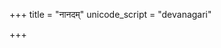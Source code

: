 +++
title = "नानदम्"
unicode_script = "devanagari"

+++
<div class="js_include" url="/vedAH/sAma/paravastu-saama/devaH/indraH/nAnadam/"  newLevelForH1="1" includeTitle="false"> </div>